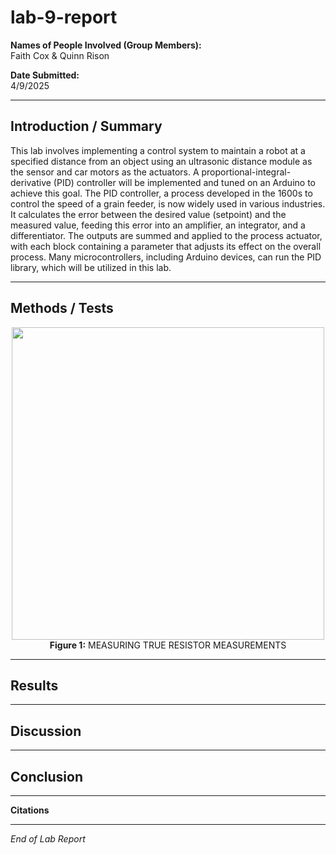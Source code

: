 # lab-9-report

**Names of People Involved (Group Members):**  
Faith Cox & Quinn Rison 

**Date Submitted:**  
4/9/2025

---

## Introduction / Summary

This lab involves implementing a control system to maintain a robot at a specified distance from an object using an ultrasonic distance module as the sensor and car motors as the actuators. A proportional-integral-derivative (PID) controller will be implemented and tuned on an Arduino to achieve this goal. The PID controller, a process developed in the 1600s to control the speed of a grain feeder, is now widely used in various industries. It calculates the error between the desired value (setpoint) and the measured value, feeding this error into an amplifier, an integrator, and a differentiator. The outputs are summed and applied to the process actuator, with each block containing a parameter that adjusts its effect on the overall process. Many microcontrollers, including Arduino devices, can run the PID library, which will be utilized in this lab.

---

## Methods / Tests


<p align="center">
  <img src="" width="500">
  <br>
  <b>Figure 1:</b> MEASURING TRUE RESISTOR MEASUREMENTS
</p>


---

## Results

---

## Discussion



---

## Conclusion


---

**Citations**



---

*End of Lab Report*
